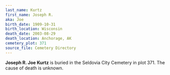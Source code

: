 ```yaml
---
last_name: Kurtz
first_name: Joseph R.
aka: Joe
birth_date: 1909-10-31
birth_location: Wisconsin
death_date: 2003-08-29
death_location: Anchorage, AK
cemetery_plot: 371
source_file: Cemetery Directory
---
```

**Joseph R.  Joe Kurtz** is buried in the Seldovia City Cemetery in plot 371.  The cause of death is unknown.





